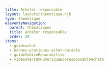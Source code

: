 ```yaml
---
title: Acheter responsable
layout: layouts/thematique.njk
type: thematique
eleventyNavigation:
  parent: thematiques
  title: Acheter responsable
  order: 20
items:
  - guideachat
  - bonnes-pratiques-achat-durable
  - guideIndiceReparabilite
  - videosVersUnNumeriqueEcoresponsableAchats
---
```

